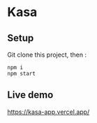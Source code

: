 # Kasa

## Setup

Git clone this project, then :

```
npm i
npm start
```

## Live demo

https://kasa-app.vercel.app/
